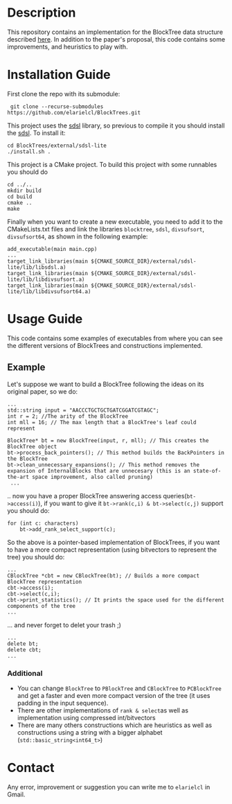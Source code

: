 # Description
This repository contains an implementation for the BlockTree data structure described [here](https://ieeexplore.ieee.org/document/7149265). In addition to the paper's proposal, this code contains some improvements, and heuristics to play with.
# Installation Guide
First clone the repo with its submodule:
```
 git clone --recurse-submodules https://github.com/elarielcl/BlockTrees.git
 ```
 This project uses the [sdsl](https://github.com/elarielcl/sdsl-lite) library, so previous to compile it you should install the [sdsl](https://github.com/elarielcl/sdsl-lite). To install it:
 ```
 cd BlockTrees/external/sdsl-lite
 ./install.sh .
 ```
 
This project is a CMake project. To build this project with some runnables you should do

```
cd ../..
mkdir build
cd build
cmake ..
make
```

Finally when you want to create a new executable, you need to add it to the CMakeLists.txt files and link the libraries `blocktree`, `sdsl`, `divsufsort`,  `divsufsort64`, as shown in the following example:
```
add_executable(main main.cpp)
...
target_link_libraries(main ${CMAKE_SOURCE_DIR}/external/sdsl-lite/lib/libsdsl.a)
target_link_libraries(main ${CMAKE_SOURCE_DIR}/external/sdsl-lite/lib/libdivsufsort.a)
target_link_libraries(main ${CMAKE_SOURCE_DIR}/external/sdsl-lite/lib/libdivsufsort64.a)
```

 # Usage Guide
 This code contains some examples of executables from where you can see the different versions of BlockTrees and constructions implemented.
 ## Example
 Let's suppose we want to build a BlockTree following the ideas on its original paper, so we do:
 ```
 ...
 std::string input = "AACCCTGCTGCTGATCGGATCGTAGC";
 int r = 2; //The arity of the BlockTree
 int mll = 16; // The max length that a BlockTree's leaf could represent
 
 BlockTree* bt = new BlockTree(input, r, mll); // This creates the BlockTree object
 bt->process_back_pointers(); // This method builds the BackPointers in the BlockTree
bt->clean_unnecessary_expansions(); // This method removes the expansion of InternalBlocks that are unnecesary (this is an state-of-the-art space improvement, also called pruning)
  ...
 ```
 .. now you have a proper BlockTree answering access queries(`bt->access(i)`), if you want to give it ``bt->rank(c,i) & bt->select(c,j)`` support you should do:
 ```
 for (int c: characters)
     bt->add_rank_select_support(c);
 ```
 So the above is a pointer-based implementation of BlockTrees, if you want to have a more compact representation (using bitvectors to represent the tree) you should do:
 ```
 ...
 CBlockTree *cbt = new CBlockTree(bt); // Builds a more compact BlockTree representation
 cbt->access(i);
 cbt->select(c,i);
 cbt->print_statistics(); // It prints the space used for the different components of the tree
 ...
 ```
 ... and never forget to delet your trash ;)
 ```
 ...
 delete bt;
 delete cbt;
 ...
 ```
 ### Additional
 - You can change `BlockTree` to `PBlockTree` and `CBlockTree` to `PCBlockTree` and get a faster and even more compact version of the tree (it uses padding in the input sequence).
 - There are other implementations of `rank & select`as well as implementation using compressed int/bitvectors
 - There are many others constructions which are heuristics as well as constructions using a string with a bigger alphabet (``std::basic_string<int64_t>``)
 # Contact
 Any error, improvement or suggestion you can write me to `elarielcl` in Gmail. 
